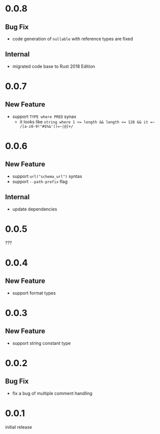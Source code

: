 # 0.0.8
## Bug Fix

* code generation of `nullable` with reference types are fixed

## Internal

* migrated code base to Rust 2018 Edition


# 0.0.7
## New Feature

* support `TYPE where PRED` synax
  + it looks like `string where 1 <= length && length <= 128 && it =~ /[a-z0-9!"#$%&'()=~|@]+/`

# 0.0.6
## New Feature

* support `url("schema_url")` syntax
* support `--path-prefix` flag

## Internal

* update dependencies

# 0.0.5

???

# 0.0.4
## New Feature

* support format types

# 0.0.3
## New Feature

* support string constant type

# 0.0.2
## Bug Fix

* fix a bug of multiple comment handling

# 0.0.1
initial release

